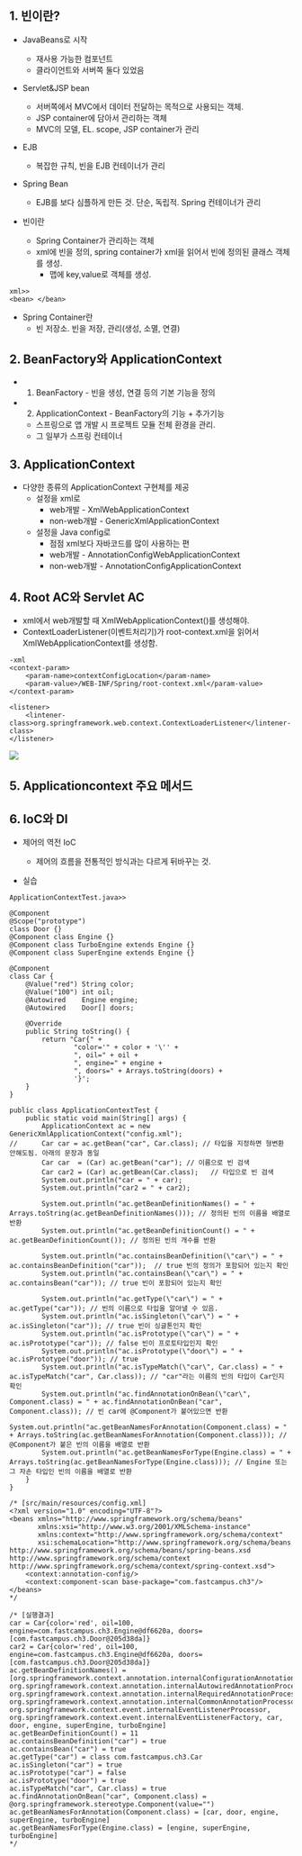 ## 1. 빈이란?
- JavaBeans로 시작
    - 재사용 가능한 컴포넌트
    - 클라이언트와 서버쪽 둘다 있었음
- Servlet&JSP bean
    - 서버쪽에서 MVC에서 데이터 전달하는 목적으로 사용되는 객체.
    - JSP container에 담아서 관리하는 객체
    - MVC의 모델, EL. scope, JSP container가 관리
- EJB
    - 복잡한 규칙, 빈을 EJB 컨테이너가 관리
- Spring Bean
    - EJB를 보다 심플하게 만든 것. 단순, 독립적. Spring 컨테이너가 관리
    
- 빈이란 
    - Spring Container가 관리하는 객체
    - xml에 빈을 정의, spring container가 xml을 읽어서 빈에 정의된 클래스 객체를 생성. 
        - 맵에 key,value로 객체를 생성.
```
xml>>
<bean> </bean>
```
- Spring Container란 
    - 빈 저장소. 빈을 저장, 관리(생성, 소멸, 연결)



## 2. BeanFactory와 ApplicationContext

- 1. BeanFactory - 빈을 생성, 연결 등의 기본 기능을 정의
- 2. ApplicationContext - BeanFactory의 기능 + 추가기능
    - 스프링으로 앱 개발 시 프로젝트 모듈 전체 환경을 관리.
    - 그 일부가 스프링 컨테이너

## 3. ApplicationContext
- 다양한 종류의 ApplicationContext 구현체를 제공
    - 설정을 xml로
        - web개발 - XmlWebApplicationContext
        - non-web개발 - GenericXmlApplicationContext
    - 설정을 Java config로
        - 점점 xml보다 자바코드를 많이 사용하는 편
        - web개발 - AnnotationConfigWebApplicationContext
        - non-web개발 - AnnotationConfigApplicationContext

## 4. Root AC와 Servlet AC
- xml에서 web개발할 때 XmlWebApplicationContext()를 생성해야.
- ContextLoaderListener(이벤트처리기)가 root-context.xml을 읽어서 XmlWebApplicationContext를 생성함. 
```
-xml
<context-param>
    <param-name>contextConfigLocation</param-name>
    <param-value>/WEB-INF/Spring/root-context.xml</param-value>
</context-param>

<listener>
    <lintener-class>org.springframework.web.context.ContextLoaderListener</lintener-class>
</listener>
```
<img src="img1,2,3">

## 5. Applicationcontext 주요 메서드

## 6. IoC와 DI
- 제어의 역전 IoC
    - 제어의 흐름을 전통적인 방식과는 다르게 뒤바꾸는 것. 

- 실습
```
ApplicationContextTest.java>>

@Component
@Scope("prototype")
class Door {}
@Component class Engine {}
@Component class TurboEngine extends Engine {}
@Component class SuperEngine extends Engine {}

@Component
class Car {
    @Value("red") String color;
    @Value("100") int oil;
    @Autowired    Engine engine;
    @Autowired    Door[] doors;

    @Override
    public String toString() {
        return "Car{" +
                "color='" + color + '\'' +
                ", oil=" + oil +
                ", engine=" + engine +
                ", doors=" + Arrays.toString(doors) +
                '}';
    }
}

public class ApplicationContextTest {
    public static void main(String[] args) {
        ApplicationContext ac = new GenericXmlApplicationContext("config.xml");
//      Car car = ac.getBean("car", Car.class); // 타입을 지정하면 형변환 안해도됨. 아래의 문장과 동일
        Car car  = (Car) ac.getBean("car"); // 이름으로 빈 검색
        Car car2 = (Car) ac.getBean(Car.class);   // 타입으로 빈 검색
        System.out.println("car = " + car);
        System.out.println("car2 = " + car2);

        System.out.println("ac.getBeanDefinitionNames() = " + Arrays.toString(ac.getBeanDefinitionNames())); // 정의된 빈의 이름을 배열로 반환
        System.out.println("ac.getBeanDefinitionCount() = " + ac.getBeanDefinitionCount()); // 정의된 빈의 개수를 반환

        System.out.println("ac.containsBeanDefinition(\"car\") = " + ac.containsBeanDefinition("car"));  // true 빈의 정의가 포함되어 있는지 확인
        System.out.println("ac.containsBean(\"car\") = " + ac.containsBean("car")); // true 빈이 포함되어 있는지 확인

        System.out.println("ac.getType(\"car\") = " + ac.getType("car")); // 빈의 이름으로 타입을 알아낼 수 있음.
        System.out.println("ac.isSingleton(\"car\") = " + ac.isSingleton("car")); // true 빈이 싱글톤인지 확인
        System.out.println("ac.isPrototype(\"car\") = " + ac.isPrototype("car")); // false 빈이 프로토타입인지 확인
        System.out.println("ac.isPrototype(\"door\") = " + ac.isPrototype("door")); // true
        System.out.println("ac.isTypeMatch(\"car\", Car.class) = " + ac.isTypeMatch("car", Car.class)); // "car"라는 이름의 빈의 타입이 Car인지 확인
        System.out.println("ac.findAnnotationOnBean(\"car\", Component.class) = " + ac.findAnnotationOnBean("car", Component.class)); // 빈 car에 @Component가 붙어있으면 반환
        System.out.println("ac.getBeanNamesForAnnotation(Component.class) = " + Arrays.toString(ac.getBeanNamesForAnnotation(Component.class))); // @Component가 붙은 빈의 이름을 배열로 반환
        System.out.println("ac.getBeanNamesForType(Engine.class) = " + Arrays.toString(ac.getBeanNamesForType(Engine.class))); // Engine 또는 그 자손 타입인 빈의 이름을 배열로 반환
    }
}

/* [src/main/resources/config.xml]
<?xml version="1.0" encoding="UTF-8"?>
<beans xmlns="http://www.springframework.org/schema/beans"
       xmlns:xsi="http://www.w3.org/2001/XMLSchema-instance"
       xmlns:context="http://www.springframework.org/schema/context"
       xsi:schemaLocation="http://www.springframework.org/schema/beans http://www.springframework.org/schema/beans/spring-beans.xsd http://www.springframework.org/schema/context http://www.springframework.org/schema/context/spring-context.xsd">
    <context:annotation-config/>
    <context:component-scan base-package="com.fastcampus.ch3"/>
</beans>
*/

/* [실행결과] 
car = Car{color='red', oil=100, engine=com.fastcampus.ch3.Engine@df6620a, doors=[com.fastcampus.ch3.Door@205d38da]}
car2 = Car{color='red', oil=100, engine=com.fastcampus.ch3.Engine@df6620a, doors=[com.fastcampus.ch3.Door@205d38da]}
ac.getBeanDefinitionNames() = [org.springframework.context.annotation.internalConfigurationAnnotationProcessor, org.springframework.context.annotation.internalAutowiredAnnotationProcessor, org.springframework.context.annotation.internalRequiredAnnotationProcessor, org.springframework.context.annotation.internalCommonAnnotationProcessor, org.springframework.context.event.internalEventListenerProcessor, org.springframework.context.event.internalEventListenerFactory, car, door, engine, superEngine, turboEngine]
ac.getBeanDefinitionCount() = 11
ac.containsBeanDefinition("car") = true
ac.containsBean("car") = true
ac.getType("car") = class com.fastcampus.ch3.Car
ac.isSingleton("car") = true
ac.isPrototype("car") = false
ac.isPrototype("door") = true
ac.isTypeMatch("car", Car.class) = true
ac.findAnnotationOnBean("car", Component.class) = @org.springframework.stereotype.Component(value="")
ac.getBeanNamesForAnnotation(Component.class) = [car, door, engine, superEngine, turboEngine]
ac.getBeanNamesForType(Engine.class) = [engine, superEngine, turboEngine]
*/
```